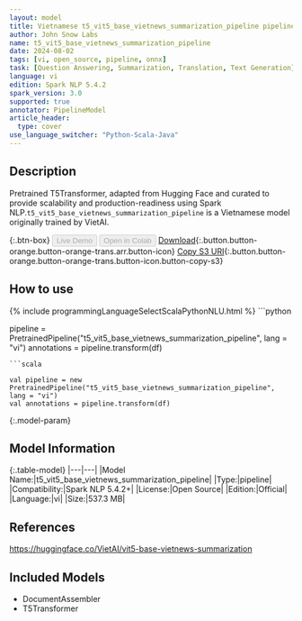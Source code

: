 ```yaml
---
layout: model
title: Vietnamese t5_vit5_base_vietnews_summarization_pipeline pipeline T5Transformer from VietAI
author: John Snow Labs
name: t5_vit5_base_vietnews_summarization_pipeline
date: 2024-08-02
tags: [vi, open_source, pipeline, onnx]
task: [Question Answering, Summarization, Translation, Text Generation]
language: vi
edition: Spark NLP 5.4.2
spark_version: 3.0
supported: true
annotator: PipelineModel
article_header:
  type: cover
use_language_switcher: "Python-Scala-Java"
---
```


## Description

Pretrained T5Transformer, adapted from Hugging Face and curated to provide scalability and production-readiness using Spark NLP.`t5_vit5_base_vietnews_summarization_pipeline` is a Vietnamese model originally trained by VietAI.

{:.btn-box}
<button class="button button-orange" disabled>Live Demo</button>
<button class="button button-orange" disabled>Open in Colab</button>
[Download](https://s3.amazonaws.com/auxdata.johnsnowlabs.com/public/models/t5_vit5_base_vietnews_summarization_pipeline_vi_5.4.2_3.0_1722631698891.zip){:.button.button-orange.button-orange-trans.arr.button-icon}
[Copy S3 URI](s3://auxdata.johnsnowlabs.com/public/models/t5_vit5_base_vietnews_summarization_pipeline_vi_5.4.2_3.0_1722631698891.zip){:.button.button-orange.button-orange-trans.button-icon.button-copy-s3}

## How to use



<div class="tabs-box" markdown="1">
{% include programmingLanguageSelectScalaPythonNLU.html %}
```python

pipeline = PretrainedPipeline("t5_vit5_base_vietnews_summarization_pipeline", lang = "vi")
annotations =  pipeline.transform(df)   

```
```scala

val pipeline = new PretrainedPipeline("t5_vit5_base_vietnews_summarization_pipeline", lang = "vi")
val annotations = pipeline.transform(df)

```
</div>

{:.model-param}
## Model Information

{:.table-model}
|---|---|
|Model Name:|t5_vit5_base_vietnews_summarization_pipeline|
|Type:|pipeline|
|Compatibility:|Spark NLP 5.4.2+|
|License:|Open Source|
|Edition:|Official|
|Language:|vi|
|Size:|537.3 MB|

## References

https://huggingface.co/VietAI/vit5-base-vietnews-summarization

## Included Models

- DocumentAssembler
- T5Transformer